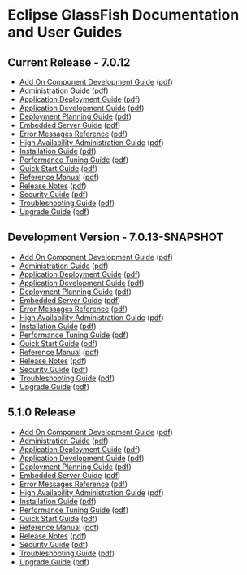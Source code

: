 
# Eclipse GlassFish Documentation and User Guides

## <a name="current">Current Release - 7.0.12</a>

* [Add On Component Development Guide](latest/add-on-component-development-guide.html)
  ([pdf](latest/add-on-component-development-guide.pdf))
* [Administration Guide](latest/administration-guide.html)
  ([pdf](latest/administration-guide.pdf))
* [Application Deployment Guide](latest/application-deployment-guide.html)
  ([pdf](latest/application-deployment-guide.pdf))
* [Application Development Guide](latest/application-development-guide.html)
  ([pdf](latest/application-development-guide.pdf))
* [Deployment Planning Guide](latest/deployment-planning-guide.html)
  ([pdf](latest/deployment-planning-guide.pdf))
* [Embedded Server Guide](latest/embedded-server-guide.html)
  ([pdf](latest/embedded-server-guide.pdf))
* [Error Messages Reference](latest/error-messages-reference.html)
  ([pdf](latest/error-messages-reference.pdf))
* [High Availability Administration Guide](latest/ha-administration-guide.html)
  ([pdf](latest/ha-administration-guide.pdf))
* [Installation Guide](latest/installation-guide.html)
  ([pdf](latest/installation-guide.pdf))
* [Performance Tuning Guide](latest/performance-tuning-guide.html)
  ([pdf](latest/performance-tuning-guide.pdf))
* [Quick Start Guide](latest/quick-start-guide.html)
  ([pdf](latest/quick-start-guide.pdf))
* [Reference Manual](latest/reference-manual.html)
  ([pdf](latest/reference-manual.pdf))
* [Release Notes](latest/release-notes.html)
  ([pdf](latest/release-notes.pdf))
* [Security Guide](latest/security-guide.html)
  ([pdf](latest/security-guide.pdf))
* [Troubleshooting Guide](latest/troubleshooting-guide.html)
  ([pdf](latest/troubleshooting-guide.pdf))
* [Upgrade Guide](latest/upgrade-guide.html)
  ([pdf](latest/upgrade-guide.pdf))

## <a name="development">Development Version - 7.0.13-SNAPSHOT</a>

* [Add On Component Development Guide](SNAPSHOT/add-on-component-development-guide.html)
  ([pdf](SNAPSHOT/add-on-component-development-guide.pdf))
* [Administration Guide](SNAPSHOT/administration-guide.html)
  ([pdf](SNAPSHOT/administration-guide.pdf))
* [Application Deployment Guide](SNAPSHOT/application-deployment-guide.html)
  ([pdf](SNAPSHOT/application-deployment-guide.pdf))
* [Application Development Guide](SNAPSHOT/application-development-guide.html)
  ([pdf](SNAPSHOT/application-development-guide.pdf))
* [Deployment Planning Guide](SNAPSHOT/deployment-planning-guide.html)
  ([pdf](SNAPSHOT/deployment-planning-guide.pdf))
* [Embedded Server Guide](SNAPSHOT/embedded-server-guide.html)
  ([pdf](SNAPSHOT/embedded-server-guide.pdf))
* [Error Messages Reference](SNAPSHOT/error-messages-reference.html)
  ([pdf](SNAPSHOT/error-messages-reference.pdf))
* [High Availability Administration Guide](SNAPSHOT/ha-administration-guide.html)
  ([pdf](SNAPSHOT/ha-administration-guide.pdf))
* [Installation Guide](SNAPSHOT/installation-guide.html)
  ([pdf](SNAPSHOT/installation-guide.pdf))
* [Performance Tuning Guide](SNAPSHOT/performance-tuning-guide.html)
  ([pdf](SNAPSHOT/performance-tuning-guide.pdf))
* [Quick Start Guide](SNAPSHOT/quick-start-guide.html)
  ([pdf](SNAPSHOT/quick-start-guide.pdf))
* [Reference Manual](SNAPSHOT/reference-manual.html)
  ([pdf](SNAPSHOT/reference-manual.pdf))
* [Release Notes](SNAPSHOT/release-notes.html)
  ([pdf](SNAPSHOT/release-notes.pdf))
* [Security Guide](SNAPSHOT/security-guide.html)
  ([pdf](SNAPSHOT/security-guide.pdf))
* [Troubleshooting Guide](SNAPSHOT/troubleshooting-guide.html)
  ([pdf](SNAPSHOT/troubleshooting-guide.pdf))
* [Upgrade Guide](SNAPSHOT/upgrade-guide.html)
  ([pdf](SNAPSHOT/upgrade-guide.pdf))

## <a name="5.1.0">5.1.0 Release</a>

* [Add On Component Development Guide](5.1.0/add-on-component-development-guide/toc.html)
  ([pdf](5.1.0/add-on-component-development-guide.pdf))
* [Administration Guide](5.1.0/administration-guide/toc.html)
  ([pdf](5.1.0/administration-guide.pdf))
* [Application Deployment Guide](5.1.0/application-deployment-guide/toc.html)
  ([pdf](5.1.0/application-deployment-guide.pdf))
* [Application Development Guide](5.1.0/application-development-guide/toc.html)
  ([pdf](5.1.0/application-development-guide.pdf))
* [Deployment Planning Guide](5.1.0/deployment-planning-guide/toc.html)
  ([pdf](5.1.0/deployment-planning-guide.pdf))
* [Embedded Server Guide](5.1.0/embedded-server-guide/toc.html)
  ([pdf](5.1.0/embedded-server-guide.pdf))
* [Error Messages Reference](5.1.0/error-messages-reference/toc.html)
  ([pdf](5.1.0/error-messages-reference.pdf))
* [High Availability Administration Guide](5.1.0/ha-administration-guide/toc.html)
  ([pdf](5.1.0/ha-administration-guide.pdf))
* [Installation Guide](5.1.0/installation-guide/toc.html)
  ([pdf](5.1.0/installation-guide.pdf))
* [Performance Tuning Guide](5.1.0/performance-tuning-guide/toc.html)
  ([pdf](5.1.0/performance-tuning-guide.pdf))
* [Quick Start Guide](5.1.0/quick-start-guide/toc.html)
  ([pdf](5.1.0/quick-start-guide.pdf))
* [Reference Manual](5.1.0/reference-manual/toc.html)
  ([pdf](5.1.0/reference-manual.pdf))
* [Release Notes](5.1.0/release-notes/toc.html)
  ([pdf](5.1.0/release-notes.pdf))
* [Security Guide](5.1.0/security-guide/toc.html)
  ([pdf](5.1.0/security-guide.pdf))
* [Troubleshooting Guide](5.1.0/troubleshooting-guide/toc.html)
  ([pdf](5.1.0/troubleshooting-guide.pdf))
* [Upgrade Guide](5.1.0/upgrade-guide/toc.html)
  ([pdf](5.1.0/upgrade-guide.pdf))

